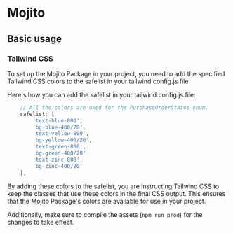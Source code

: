 # Mojito

## Basic usage

### Tailwind CSS

To set up the Mojito Package in your project, you need to add the specified Tailwind CSS colors to the safelist in your tailwind.config.js file.

Here's how you can add the safelist in your tailwind.config.js file:

```php
    // All the colors are used for the PurchaseOrderStatus enum.
    safelist: [
        'text-blue-800',
        'bg-blue-400/20',
        'text-yellow-800',
        'bg-yellow-400/20',
        'text-green-800',
        'bg-green-400/20'
        'text-zinc-800',
        'bg-zinc-400/20'
    ],
```

By adding these colors to the safelist, you are instructing Tailwind CSS to keep the classes that use these colors in the final CSS output. This ensures that the Mojito Package's colors are available for use in your project.

Additionally, make sure to compile the assets (`npm run prod`) for the changes to take effect.
